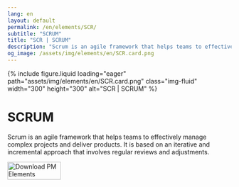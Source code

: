 ```yaml
---
lang: en
layout: default
permalink: /en/elements/SCR/
subtitle: "SCRUM"
title: "SCR | SCRUM"
description: "Scrum is an agile framework that helps teams to effectively manage complex projects and deliver products. It is based on an iterative and incremental approach that involves regular reviews and adjustments."
og_image: /assets/img/elements/en/SCR.card.png
---
```


{% include figure.liquid loading="eager" path="assets/img/elements/en/SCR.card.png" class="img-fluid" width="300" height="300" alt="SCR | SCRUM" %}

# SCRUM

Scrum is an agile framework that helps teams to effectively manage complex projects and deliver products. It is based on an iterative and incremental approach that involves regular reviews and adjustments.

<a href="https://apps.apple.com/app/apple-store/id6738084498?pt=127441684&ct=website&mt=8">
  <img src="{{ "assets/img/en/appstore.png" | relative_url }}" width="120" height="40" alt="Download PM Elements">
</a>
